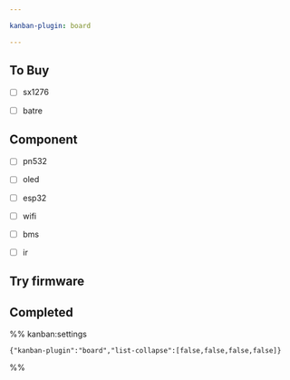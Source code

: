 ```yaml
---

kanban-plugin: board

---
```


## To Buy

- [ ] sx1276
- [ ] batre


## Component

- [ ] pn532
- [ ] oled
- [ ] esp32
- [ ] wifi
- [ ] bms
- [ ] ir


## Try firmware



## Completed





%% kanban:settings
```
{"kanban-plugin":"board","list-collapse":[false,false,false,false]}
```
%%